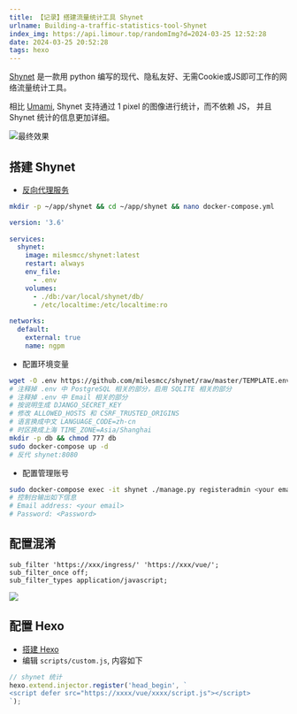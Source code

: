 ```yaml
---
title: 【记录】搭建流量统计工具 Shynet
urlname: Building-a-traffic-statistics-tool-Shynet
index_img: https://api.limour.top/randomImg?d=2024-03-25 12:52:28
date: 2024-03-25 20:52:28
tags: hexo
---
```

[Shynet](https://github.com/milesmcc/shynet) 是一款用 python 编写的现代、隐私友好、无需Cookie或JS即可工作的网络流量统计工具。

相比 [Umami](https://github.com/umami-software/umami), Shynet 支持通过 1 pixel 的图像进行统计，而不依赖 JS， 并且 Shynet 统计的信息更加详细。

![最终效果](https://img.limour.top/2024/03/25/660177c20629f.webp)

## 搭建 Shynet
+ [反向代理服务](/Docker-bu-shu-Nginx-Proxy-Manager)
```bash
mkdir -p ~/app/shynet && cd ~/app/shynet && nano docker-compose.yml
```
```yml
version: '3.6'
 
services:
  shynet:
    image: milesmcc/shynet:latest
    restart: always
    env_file:
      - .env
    volumes:
      - ./db:/var/local/shynet/db/
      - /etc/localtime:/etc/localtime:ro
 
networks:
  default:
    external: true
    name: ngpm
```
+ 配置环境变量
```bash
wget -O .env https://github.com/milesmcc/shynet/raw/master/TEMPLATE.env
# 注释掉 .env 中 PostgreSQL 相关的部分，启用 SQLITE 相关的部分
# 注释掉 .env 中 Email 相关的部分
# 按说明生成 DJANGO_SECRET_KEY
# 修改 ALLOWED_HOSTS 和 CSRF_TRUSTED_ORIGINS
# 语言换成中文 LANGUAGE_CODE=zh-cn
# 时区换成上海 TIME_ZONE=Asia/Shanghai
mkdir -p db && chmod 777 db
sudo docker-compose up -d
# 反代 shynet:8080
```
+ 配置管理账号
```bash
sudo docker-compose exec -it shynet ./manage.py registeradmin <your email>
# 控制台输出如下信息
# Email address: <your email>
# Password: <Password>
```
## 配置混淆
```nginx
sub_filter 'https://xxx/ingress/' 'https://xxx/vue/';
sub_filter_once off;
sub_filter_types application/javascript;
```
![](https://img.limour.top/2024/03/25/6601762cad36c.webp)
## 配置 Hexo
+ [搭建 Hexo](/-ji-lu--zai-GitHub-shang-da-jian-Hexo)
+ 编辑 `scripts/custom.js`, 内容如下
```js
// shynet 统计
hexo.extend.injector.register('head_begin', `
<script defer src="https://xxxx/vue/xxxx/script.js"></script>
`);
```